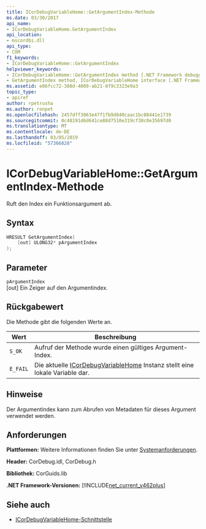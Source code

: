 ```yaml
---
title: ICorDebugVariableHome::GetArgumentIndex-Methode
ms.date: 03/30/2017
api_name:
- ICorDebugVariableHome.GetArgumentIndex
api_location:
- mscordbi.dll
api_type:
- COM
f1_keywords:
- ICorDebugVariableHome::GetArgumentIndex
helpviewer_keywords:
- ICorDebugVariableHome::GetArgumentIndex method [.NET Framework debugging]
- GetArgumentIndex method, ICorDebugVariableHome interface [.NET Framework debugging]
ms.assetid: e86fcc72-388d-4009-ab21-8f9c3323e9a3
topic_type:
- apiref
author: rpetrusha
ms.author: ronpet
ms.openlocfilehash: 2457dff3063e47f1fb9d040caac1bc08441e1739
ms.sourcegitcommit: 0c48191d6d641ce88d7510e319cf38c0e35697d0
ms.translationtype: MT
ms.contentlocale: de-DE
ms.lasthandoff: 03/05/2019
ms.locfileid: "57366828"
---
```

# <a name="icordebugvariablehomegetargumentindex-method"></a>ICorDebugVariableHome::GetArgumentIndex-Methode

Ruft den Index ein Funktionsargument ab.

## <a name="syntax"></a>Syntax

```cpp
HRESULT GetArgumentIndex(
    [out] ULONG32* pArgumentIndex
);
```

## <a name="parameters"></a>Parameter

`pArgumentIndex`\
[out] Ein Zeiger auf den Argumentindex.

## <a name="return-value"></a>Rückgabewert

Die Methode gibt die folgenden Werte an.

|Wert|Beschreibung|
|-----------|-----------------|
|`S_OK`|Aufruf der Methode wurde einen gültiges Argument-Index.|
|`E_FAIL`|Die aktuelle [ICorDebugVariableHome](../../../../docs/framework/unmanaged-api/debugging/icordebugvariablehome-interface.md) Instanz stellt eine lokale Variable dar.|

## <a name="remarks"></a>Hinweise

Der Argumentindex kann zum Abrufen von Metadaten für dieses Argument verwendet werden.

## <a name="requirements"></a>Anforderungen

**Plattformen:** Weitere Informationen finden Sie unter [Systemanforderungen](../../../../docs/framework/get-started/system-requirements.md).

**Header:** CorDebug.idl, CorDebug.h

**Bibliothek:** CorGuids.lib

**.NET Framework-Versionen:** [!INCLUDE[net_current_v462plus](../../../../includes/net-current-v462plus-md.md)]

## <a name="see-also"></a>Siehe auch

- [ICorDebugVariableHome-Schnittstelle](../../../../docs/framework/unmanaged-api/debugging/icordebugvariablehome-interface.md)
